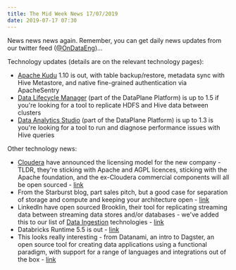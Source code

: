 ```yaml
---
title: The Mid Week News 17/07/2019
date: 2019-07-17 07:30
---
```

News news news again. Remember, you can get daily news updates from our twitter feed ([@OnDataEng](https://twitter.com/OnDataEng))...
<!--more-->

Technology updates (details are on the relevant technology pages):

* [Apache Kudu](/technologies/apache-kudu/) 1.10 is out, with table backup/restore, metadata sync with Hive Metastore, and native fine-grained authentication via ApacheSentry
* [Data Lifecycle Manager](/technologies/hortonworks-dataplane/data-lifecycle-manager/) (part of the DataPlane Platform) is up to 1.5 if you're looking for a tool to replicate HDFS and Hive data between clusters
* [Data Analytics Studio](/technologies/hortonworks-dataplane/data-analytics-studio/) (part of the DataPlane Platform) is up to 1.3 is you're looking for a tool to run and diagnose performance issues with Hive queries

Other technology news:

* [Cloudera](/tech-vendors/cloudera/) have announced the licensing model for the new company - TLDR, they're sticking with Apache and AGPL licences, sticking with the Apache foundation, and the ex-Cloudera commercial components will all be open sourced - [link](http://vision.cloudera.com/our-commitment-to-open-source-software/)
* From the Starburst blog, part sales pitch, but a good case for separation of storage and compute and keeping your architecture open - [link](https://www.starburstdata.com/technical-blog/the-power-of-optionality-in-big-data/)
* LinkedIn have open sourced Brooklin, their tool for replicating streaming data between streaming data stores and/or databases - we've added this to our list of [Data Ingestion](/tech-categories/data-ingestion/) technologies - [link](https://engineering.linkedin.com/blog/2019/brooklin-open-source)
* Databricks Runtime 5.5 is out - [link](https://databricks.com/blog/2019/07/16/announcing-databricks-runtime-5-5-and-runtime-5-5-for-machine-learning.html)
* This looks really interesting - from Datanami, an intro to Dagster, an open source tool for creating data applications using a functional paradigm, with support for a range of languages and integrations out of the box - [link](https://www.datanami.com/2019/07/16/dagster-emerges-to-simplify-data-app-development/)
